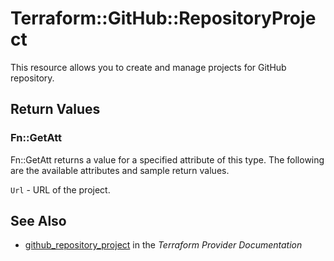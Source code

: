 # Terraform::GitHub::RepositoryProject

This resource allows you to create and manage projects for GitHub repository.

## Return Values

### Fn::GetAtt

Fn::GetAtt returns a value for a specified attribute of this type. The following are the available attributes and sample return values.

`Url` - URL of the project.

## See Also

* [github_repository_project](https://www.terraform.io/docs/providers/github/r/repository_project.html) in the _Terraform Provider Documentation_